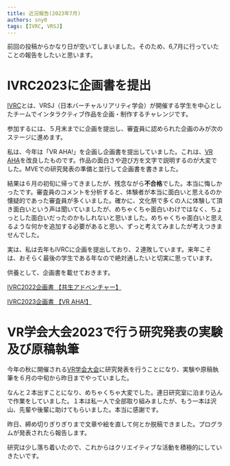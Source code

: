 ```yaml
---
title: 近況報告(2023年7月)
authors: sny0
tags: [IVRC, VRSJ]
---
```

前回の投稿からかなり日が空いてしまいました。そのため、6,7月に行っていたことの報告をしたいと思います。

# IVRC2023に企画書を提出
[IVRC](https://ivrc.net/2023/)とは、VRSJ（日本バーチャルリアリティ学会）が開催する学生を中心としたチームでインタラクティブ作品を企画・制作するチャレンジです。

参加するには、５月末までに企画を提出し、審査員に認められた企画のみが次のステージに進めます。

私は、今年は「VR AHA!」を企画し企画書を提出していました。これは、[VR AHA](https://sny0.github.io/my-docusaurus/docs/vraha)を改良したものです。作品の面白さや遊び方を文字で説明するのが大変でした。MVEでの研究発表の準備と並行して企画書を書きました。

結果は６月の初旬に帰ってきましたが、残念ながら**不合格**でした。本当に悔しかったです。審査員のコメントを分析すると、体験者が本当に面白いと思えるのか懐疑的であった審査員が多くいました。確かに、文化祭で多くの人に体験して頂き面白いという声は聞いていましたが、めちゃくちゃ面白いわけではなく、ちょっとした面白いだったのかもしれないと思いました。めちゃくちゃ面白いと思えるような何かを追加する必要があると思い、ずっと考えてみましたが考えつきませんでした。

実は、私は去年もIVRCに企画を提出しており、２連敗しています。来年こそは、おそらく最後の学生である年なので絶対通したいと切実に思っています。

供養として、企画書を載せておきます。

[IVRC2022企画書 【共生アドベンチャー】](https://github.com/sny0/my-docusaurus/blob/main/pdf/IVRC2022_plan_KyoseAdventure.pdf)

[IVRC2023企画書 【VR AHA!】](https://github.com/sny0/my-docusaurus/blob/main/pdf/IVRC2023_plan_VRAHA!.pdf)

# VR学会大会2023で行う研究発表の実験及び原稿執筆
今年の秋に開催される[VR学会大会](https://conference.vrsj.org/ac2023/index.html)に研究発表を行うことになり、実験や原稿執筆を６月の中旬から昨日までやっていました。

なんと２本出すことになり、めちゃくちゃ大変でした。連日研究室に泊まり込んで作業をしていました。１本は私一人で全部取り組みましたが、もう一本は沢山、先輩や後輩に助けてもらいました。本当に感謝です。

昨日、締め切りぎりぎりまで文章や絵を直して何とか脱稿できました。プログラムが発表されたら報告します。

研究は少し落ち着いたので、これからはクリエイティブな活動を積極的にしていきたいです。